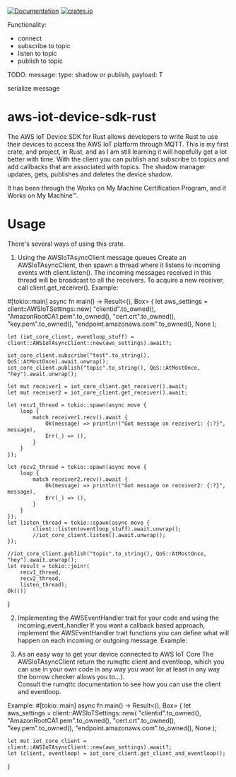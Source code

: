 [![Documentation](https://docs.rs/aws-iot-device-sdk-rust/badge.svg)](https://docs.rs/aws-iot-device-sdk-rust/)
[![crates.io](https://img.shields.io/crates/v/aws-iot-device-sdk-rust)](https://crates.io/crates/aws-iot-device-sdk-rust)

Functionality: 
- connect
- subscribe to topic
- listen to topic
- publish to topic

TODO:
message: 
type: shadow or publish,
payload: T

serialize message


# aws-iot-device-sdk-rust

The AWS IoT Device SDK for Rust allows developers to write Rust to use their devices to access the AWS IoT platform through MQTT.
This is my first crate, and project, in Rust, and as I am still learning it will hopefully get a lot better with time.
With the client you can publish and subscribe to topics and add callbacks that are associated with topics.
The shadow manager updates, gets, publishes and deletes the device shadow.

It has been through the Works on My Machine Certification Program, and it Works on My Machine™.


# Usage

There's several ways of using this crate.

1. Using the AWSIoTAsyncClient message queues
Create an AWSIoTAsyncClient, then spawn a thread where it listens to incoming events with client.listen(). The incoming messages received in this thread will be broadcast to all the receivers. To acquire a new receiver, call client.get_receiver().
Example:

#[tokio::main]
async fn main() -> Result<(), Box<dyn Error>> {
    let aws_settings = client::AWSIoTSettings::new(
        "clientid".to_owned(),
        "AmazonRootCA1.pem".to_owned(),
        "cert.crt".to_owned(),
        "key.pem".to_owned(),
        "endpoint.amazonaws.com".to_owned(),
        None
        );


    let (iot_core_client, eventloop_stuff) = client::AWSIoTAsyncClient::new(aws_settings).await?;

    iot_core_client.subscribe("test".to_string(), QoS::AtMostOnce).await.unwrap();
    iot_core_client.publish("topic".to_string(), QoS::AtMostOnce, "hey").await.unwrap();

    let mut receiver1 = iot_core_client.get_receiver().await;
    let mut receiver2 = iot_core_client.get_receiver().await;

    let recv1_thread = tokio::spawn(async move {
        loop {
            match receiver1.recv().await {
                Ok(message) => println!("Got message on receiver1: {:?}", message),
                Err(_) => (),
            }
        }
    });

    let recv2_thread = tokio::spawn(async move {
        loop {
            match receiver2.recv().await {
                Ok(message) => println!("Got message on receiver2: {:?}", message),
                Err(_) => (),
            }
        }
    });
    let listen_thread = tokio::spawn(async move {
            client::listen(eventloop_stuff).await.unwrap();
            //iot_core_client.listen().await.unwrap();
    });

    //iot_core_client.publish("topic".to_string(), QoS::AtMostOnce, "hey").await.unwrap();
    let result = tokio::join!(
        recv1_thread,
        recv2_thread,
        listen_thread);
    Ok(())
}

2. Implementing the AWSEventHandler trait for your code and using the incoming_event_handler
If you want a callback based approach, implement the AWSEventHandler trait functions you can define what will happen on each incoming or outgoing message.
Example:

3. As an easy way to get your device connected to AWS IoT Core
The AWSIoTAsyncClient return the rumqttc client and eventloop, which you can use in your own code in any way you want (or at least in any way the borrow checker allows you to...).  
Consult the rumqttc documentation to see how you can use the client and eventloop.

Example:
#[tokio::main]
async fn main() -> Result<(), Box<dyn Error>> {
    let aws_settings = client::AWSIoTSettings::new(
        "clientid".to_owned(),
        "AmazonRootCA1.pem".to_owned(),
        "cert.crt".to_owned(),
        "key.pem".to_owned(),
        "endpoint.amazonaws.com".to_owned(),
        None
        );

    let mut iot_core_client = client::AWSIoTAsyncClient::new(aws_settings).await?;
    let (client, eventloop) = iot_core_client.get_client_and_eventloop();
}
